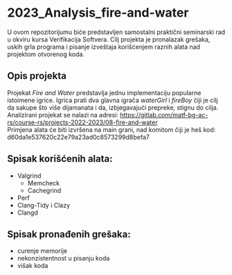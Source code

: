 # 2023_Analysis_fire-and-water

U ovom repozitorijumu biće predstavljen samostalni praktični seminarski rad u okviru kursa Verifikacija Softvera. Cilj projekta je pronalazak grešaka, uskih grla programa i pisanje izveštaja korišćenjem raznih alata nad projektom otvorenog koda.

## Opis projekta

Projekat *Fire and Water* predstavlja jednu implementaciju popularne istoimene igrice. Igrica prati dva glavna igrača *waterGirl* i *fireBoy* čiji je cilj da sakupe što više dijamanata i da, izbjegavajući prepreke, stignu do cilja. <br />
Analizirani projekat se nalazi na adresi: https://gitlab.com/matf-bg-ac-rs/course-rs/projects-2022-2023/08-fire-and-water <br />
Primjena alata će biti izvršena na main grani, nad komitom čiji je heš kod: d60da1e537620c22e79a23ad0c8573299d8befa7

## Spisak korišćenih alata:
- Valgrind
   - Memcheck
   - Cachegrind
- Perf
- Clang-Tidy i Clazy
- Clangd

## Spisak pronađenih grešaka:
- curenje memorije
- nekonzistentnost u pisanju koda
- višak koda 
